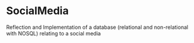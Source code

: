 # SocialMedia
Reflection and Implementation of a database (relational and non-relational with NOSQL) relating to a social media
